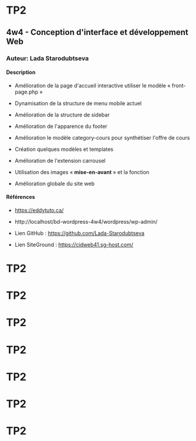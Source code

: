 # TP2
## 4w4 - Conception d'interface et développement Web
### Auteur: Lada Starodubtseva
#### Description

- Amélioration de la page d'accueil interactive utiliser le modèle « front-page.php »
- Dynamisation de la structure de menu mobile actuel
- Amélioration de la structure de sidebar
- Amélioration de l'apparence du footer
- Amélioration le modèle category-cours pour synthétiser l'offre de cours
- Création quelques modèles et templates

- Amélioration de l'extension carrousel
- Utilisation des images « **mise-en-avant** » et la fonction 
- Amélioration globale du site web 


#### Références
- https://eddytuto.ca/
- http://localhost/bd-wordpress-4w4/wordpress/wp-admin/

- Lien GitHub : https://github.com/Lada-Starodubtseva
- Lien SiteGround : https://cidweb41.sg-host.com/
# TP2
# TP2
# TP2
# TP2
# TP2
# TP2
# TP2
